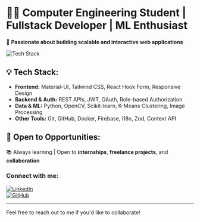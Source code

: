 # 👨‍💻 Computer Engineering Student | Fullstack Developer | ML Enthusiast

🚀 **Passionate about building scalable and interactive web applications**

![Tech Stack](https://img.shields.io/badge/Tech%20Stack-JavaScript%2C%20TypeScript%2C%20React%2C%20Next.js%2C%20Node.js%2C%20Express%2C%20NestJS%2C%20SQL%2C%20MongoDB-blue)

## 💡 Tech Stack:

- **Frontend:** Material-UI, Tailwind CSS, React Hook Form, Responsive Design
- **Backend & Auth:** REST APIs, JWT, OAuth, Role-based Authorization
- **Data & ML:** Python, OpenCV, Scikit-learn, K-Means Clustering, Image Processing
- **Other Tools:** Git, GitHub, Docker, Firebase, i18n, Zod, Context API

## 🌟 Open to Opportunities:

📚 Always learning | Open to **internships**, **freelance projects**, and **collaboration**  

### Connect with me:

[![LinkedIn](https://img.shields.io/badge/LinkedIn-Connect-blue?logo=linkedin)](https://www.linkedin.com/in/mohamed-ahmed-zakaria/)  
[![GitHub](https://img.shields.io/badge/GitHub-Follow-blue?logo=github)](https://github.com/mohzakaria)

---

Feel free to reach out to me if you'd like to collaborate!
